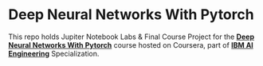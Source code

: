 # Deep Neural Networks With Pytorch

This repo holds Jupiter Notebook Labs & Final Course Project for the [__Deep Neural Networks With Pytorch__](https://www.coursera.org/learn/deep-neural-networks-with-pytorch) course hosted on Coursera, part of [__IBM AI Engineering__](https://www.coursera.org/professional-certificates/ai-engineer) Specialization.

